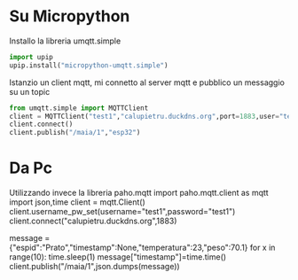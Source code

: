 # Su Micropython
Installo la libreria umqtt.simple
```python
import upip
upip.install("micropython-umqtt.simple")
```

Istanzio un client mqtt, mi connetto al server mqtt e pubblico un messaggio  su un topic

```python
from umqtt.simple import MQTTClient
client = MQTTClient("test1","calupietru.duckdns.org",port=1883,user="test1",password="test1")
client.connect()
client.publish("/maia/1","esp32")                  
```

# Da Pc
Utilizzando invece la libreria paho.mqtt
import paho.mqtt.client as mqtt
import json,time
client = mqtt.Client()
client.username_pw_set(username="test1",password="test1")
client.connect("calupietru.duckdns.org",1883)

message = {"espid":"Prato","timestamp":None,"temperatura":23,"peso":70.1}
for x in range(10):
    time.sleep(1)
    message["timestamp"]=time.time()
    client.publish("/maia/1",json.dumps(message))
